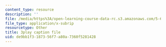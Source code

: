 ```yaml
---
content_type: resource
description: ''
file: /media/https%3A/open-learning-course-data-rc.s3.amazonaws.com/5-61-physical-chemistry-fall-2017/de9bb1f3187356f7a80a7360f5281428_RGskPrZopRE.vtt
file_type: application/x-subrip
resourcetype: Other
title: 3play caption file
uid: de9bb1f3-1873-56f7-a80a-7360f5281428
---
```

